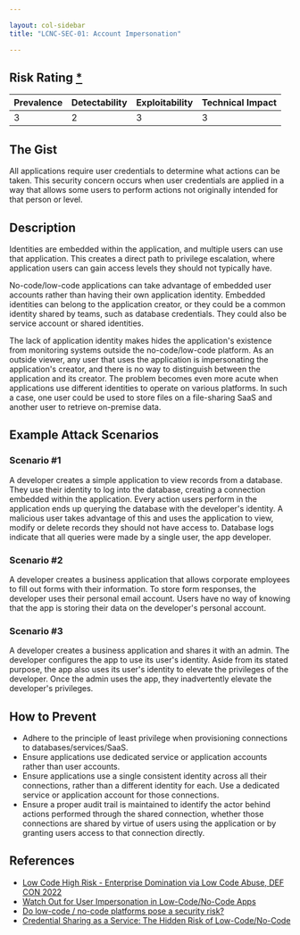 ```yaml
---

layout: col-sidebar
title: "LCNC-SEC-01: Account Impersonation"

---
```


## Risk Rating [*](https://owasp.org/www-project-top-ten/2017/Note_About_Risks)

| Prevalence | Detectability | Exploitability | Technical Impact |
| --- | --- | --- | --- |
| 3 | 2 | 3 | 3 |

## The Gist

All applications require user credentials to determine what actions can be taken. This security concern occurs when user credentials are  applied in a way that allows some users to perform actions not originally intended for that person or level.

## Description

Identities are embedded within the application, and multiple users can use that application.
This creates a direct path to privilege escalation, where application users can gain access levels they should not typically have.

No-code/low-code applications can take advantage of embedded user accounts rather than having their own application identity.
Embedded identities can belong to the application creator, or they could be a common identity shared by teams, such as database credentials. They could also be service account or shared identities.

The lack of application identity makes hides the application's existence from monitoring systems outside the no-code/low-code platform.
As an outside viewer, any user that uses the application is impersonating the application's creator, and there is no way to distinguish between the application and its creator.
The problem becomes even more acute when applications use different identities to operate on various platforms.
In such a case, one user could be used to store files on a file-sharing SaaS and another user to retrieve on-premise data.

## Example Attack Scenarios

### Scenario #1

A developer creates a simple application to view records from a database.
They use their identity to log into the database, creating a connection embedded within the application.
Every action users perform in the application ends up querying the database with the developer's identity.
A malicious user takes advantage of this and uses the application to view, modify or delete records they should not have access to.
Database logs indicate that all queries were made by a single user, the app developer.

### Scenario #2

A developer creates a business application that allows corporate employees to fill out forms with their information.
To store form responses, the developer uses their personal email account.
Users have no way of knowing that the app is storing their data on the developer's personal account.

### Scenario #3

A developer creates a business application and shares it with an admin.
The developer configures the app to use its user's identity.
Aside from its stated purpose, the app also uses its user's identity to elevate the privileges of the developer.
Once the admin uses the app, they inadvertently elevate the developer's privileges. 

## How to Prevent

- Adhere to the principle of least privilege when provisioning connections to databases/services/SaaS.
- Ensure applications use dedicated service or application accounts rather than user accounts.
- Ensure applications use a single consistent identity across all their connections, rather than a different identity for each. Use a dedicated service or application account for those connections.
- Ensure a proper audit trail is maintained to identify the actor behind actions performed through the shared connection, whether those connections are shared by virtue of users using the application or by granting users access to that connection directly.

## References

- [Low Code High Risk - Enterprise Domination via Low Code Abuse, DEF CON 2022](https://www.youtube.com/watch?v=D3A62Rzozq4)
- [Watch Out for User Impersonation in Low-Code/No-Code Apps](https://www.darkreading.com/edge-articles/watch-out-for-user-impersonation-in-low-code-no-code-apps)
- [Do low-code / no-code platforms pose a security risk?](https://sdtimes.com/lowcode/do-low-code-no-code-platforms-pose-a-security-risk/)
- [Credential Sharing as a Service: The Hidden Risk of Low-Code/No-Code](https://www.darkreading.com/dr-tech/credential-sharing-as-a-service-hidden-risk-of-low-code-no-code)
